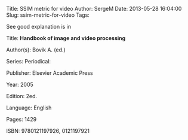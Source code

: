Title: SSIM metric for video
Author: SergeM
Date: 2013-05-28 16:04:00
Slug: ssim-metric-for-video
Tags: 

See good explanation is in

Title: **Handbook of image and video processing&nbsp;**

Author(s): Bovik A. (ed.)

Series: Periodical:

Publisher: Elsevier Academic Press

Year: 2005

Edition: 2ed.

Language: English

Pages: 1429

ISBN: 9780121197926, 0121197921
